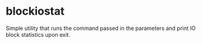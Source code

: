 # blockiostat
Simple utility that runs the command passed in the parameters and print IO block statistics upon exit.

